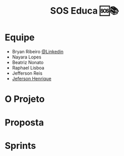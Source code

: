 <h1 align="center"> SOS Educa  🆘📚 </h1>


#  Equipe
* Bryan Ribeiro [@Linkedin](https://www.linkedin.com/in/bryanrribeiro/)
* Nayara Lopes
* Beatriz Nonato
* Raphael Lisboa
* Jefferson Reis
* [Jeferson Henrique](https://www.linkedin.com/in/jeferson-silva-249884149/)

# O Projeto


# Proposta


# Sprints
